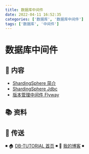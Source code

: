 ```yaml
---
title: 数据库中间件
date: 2022-04-11 16:52:35
categories: ['数据库', '数据库中间件']
tags: ['数据库', '中间件']
---
```


# 数据库中间件

## 📖 内容

- [ShardingSphere 简介](01.Shardingsphere/01.ShardingSphere简介.md)
- [ShardingSphere Jdbc](01.Shardingsphere/02.ShardingSphereJdbc.md)
- [版本管理中间件 Flyway](02.Flyway.md)

## 📚 资料

## 🚪 传送

◾ 🏠 [DB-TUTORIAL 首页](https://github.com/dunwu/db-tutorial) ◾ 🎯 [我的博客](https://github.com/dunwu/blog) ◾
